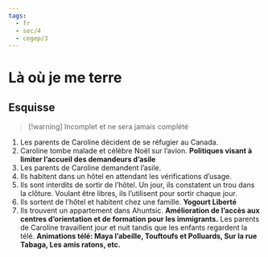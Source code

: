 ```yaml
---
tags:
  - fr
  - sec/4
  - cegep/3
---
```


# Là où je me terre

## Esquisse

> [!warning] Incomplet et ne sera jamais complété

1. Les parents de Caroline décident de se réfugier au Canada.
2. Caroline tombe malade et célèbre Noël sur l’avion. **Politiques visant à limiter l’accueil des demandeurs d’asile**
3. Les parents de Caroline demandent l’asile.
4. Ils habitent dans un hôtel en attendant les vérifications d’usage.
5. Ils sont interdits de sortir de l’hôtel. Un jour, ils constatent un trou dans la clôture. Voulant être libres, ils l’utilisent pour sortir chaque jour.
6. Ils sortent de l’hôtel et habitent chez une famille. **Yogourt Liberté**
7. Ils trouvent un appartement dans Ahuntsic. **Amélioration de l’accès aux centres d’orientation et de formation pour les immigrants.** Les parents de Caroline travaillent jour et nuit tandis que les enfants regardent la télé. **Animations télé: Maya l’abeille, Touftoufs et Polluards, Sur la rue Tabaga, Les amis ratons, etc.**
